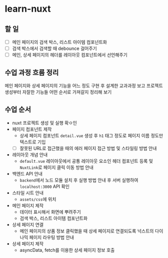 # learn-nuxt

## 할 일

- [ ] 메인 페이지의 검색 박스, 리스트 아이템 컴포넌트화
- [ ] 검색 박스에서 검색할 때 debounce 걸어주기
- [ ] 메인, 상세 페이지의 헤더를 레이아웃 컴포넌트에서 선언해주기

## 수업 과정 흐름 정리

메인 페이지와 상세 페이지의 기능을 어느 정도 구현 후 설계한 교과과정 보고 프로젝트 생성부터 자잘한 기능들 어떤 순서로 가져갈지 정리해 보기

## 수업 순서

- nuxt 프로젝트 생성 및 실행 확ㅇ인
- 페이지 컴포넌트 제작
  - 상세 페이지 컴포넌트 `detail.vue` 생성 후 `h1` 태그 정도로 페이지 이름 정도만 텍스트로 기입
  - [ ] 잘못된 URL로 접근했을 때의 에러 페이지 접근 방법 및 스타일링 방법 안내
- 레이아웃 개념 안내
  - `default.vue` 레이아웃에서 공통 레이아웃 요소인 헤더 컴포넌트 등록 및 `NuxtLink`로 페이지 클릭 이동 방법 안내
- 백엔드 API 안내
  - `backend`에서 노드 모듈 설치 후 실행 방법 안내 후 서버 실행하여 `localhost:3000` API 확인
- 스타일 시트 안내
  - `assets/css`에 위치
- 메인 페이지 제작
  - 데이터 표시해서 화면에 뿌려주기
  - 검색 박스, 리스트 아이템 컴포넌트화
- 상세 페이지 연결
  - 메인 페이지의 상품 정보 클릭했을 때 상세 페이지로 연결되도록 넉스트의 다이나믹 페이지 라우팅 방법 안내
- 상세 페이지 제작
  - asyncData, fetch를 이용한 상세 페이지 정보 호출 
